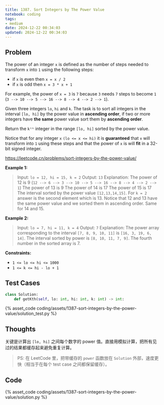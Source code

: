 ```yaml
---
title: 1387. Sort Integers by The Power Value
notebook: coding
tags:
- medium
date: 2024-12-22 00:34:03
updated: 2024-12-22 00:34:03
---
```

## Problem

The power of an integer `x` is defined as the number of steps needed to transform `x` into `1` using the following steps:

- if `x` is even then `x = x / 2`
- if `x` is odd then `x = 3 * x + 1`

For example, the power of `x = 3` is `7` because `3` needs `7` steps to become `1` (`3 --> 10 --> 5 --> 16 --> 8 --> 4 --> 2 --> 1`).

Given three integers `lo`, `hi` and `k`. The task is to sort all integers in the interval `[lo, hi]` by the power value in **ascending order**, if two or more integers have **the same** power value sort them by **ascending order**.

Return the `kᵗʰ` integer in the range `[lo, hi]` sorted by the power value.

Notice that for any integer `x` `(lo <= x <= hi)` it is **guaranteed** that `x` will transform into `1` using these steps and that the power of `x` is will **fit** in a 32-bit signed integer.

<https://leetcode.cn/problems/sort-integers-by-the-power-value/>

**Example 1:**

> Input: `lo = 12, hi = 15, k = 2`
> Output: `13`
> Explanation: The power of 12 is 9 (`12 --> 6 --> 3 --> 10 --> 5 --> 16 --> 8 --> 4 --> 2 --> 1`)
> The power of 13 is 9
> The power of 14 is 17
> The power of 15 is 17
> The interval sorted by the power value `[12,13,14,15]`. For `k = 2` answer is the second element which is 13.
> Notice that 12 and 13 have the same power value and we sorted them in ascending order. Same for 14 and 15.

**Example 2:**

> Input: `lo = 7, hi = 11, k = 4`
> Output: `7`
> Explanation: The power array corresponding to the interval `[7, 8, 9, 10, 11]` is `[16, 3, 19, 6, 14]`.
> The interval sorted by power is `[8, 10, 11, 7, 9]`.
> The fourth number in the sorted array is 7.

**Constraints:**

- `1 <= lo <= hi <= 1000`
- `1 <= k <= hi - lo + 1`

## Test Cases

``` python
class Solution:
    def getKth(self, lo: int, hi: int, k: int) -> int:
```

{% asset_code coding/assets/1387-sort-integers-by-the-power-value/solution_test.py %}

## Thoughts

关键是计算出 `[lo, hi]` 之间每个数字的 power 值。直接用模拟计算，把所有见过的结果都缓存起来避免重复计算。

> PS: 在 LeetCode 里，把带缓存的 `power` 函数放在 `Solution` 外部，速度更快（相当于在每个 test case 之间都保留缓存）。

## Code

{% asset_code coding/assets/1387-sort-integers-by-the-power-value/solution.py %}
